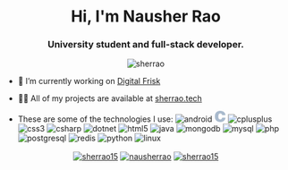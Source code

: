 <h1 align="center">Hi, I'm Nausher Rao</h1>
<h3 align="center">University student and full-stack developer.</h3>

<p align="center"> <img src="https://komarev.com/ghpvc/?username=sherrao" alt="sherrao" /> </p>

- 🔭 I’m currently working on [Digital Frisk](https://digitalfrisk.com)

- 👨‍💻 All of my projects are available at [sherrao.tech](https://sherrao.tech/)

- <p align="left">These are some of the technologies I use:    <img src="https://devicons.github.io/devicon/devicon.git/icons/android/android-original-wordmark.svg" alt="android" width="20" height="20"/> <img src="https://github.com/devicons/devicon/blob/master/icons/c/c-original.svg" alt="c" width="20" height="20"/> <img src="https://devicons.github.io/devicon/devicon.git/icons/cplusplus/cplusplus-original.svg" alt="cplusplus" width="20" height="20"/> <img src="https://devicons.github.io/devicon/devicon.git/icons/css3/css3-original-wordmark.svg" alt="css3" width="20" height="20"/> <img src="https://devicons.github.io/devicon/devicon.git/icons/csharp/csharp-original.svg" alt="csharp" width="20" height="20"/> <img src="https://devicons.github.io/devicon/devicon.git/icons/dot-net/dot-net-original-wordmark.svg" alt="dotnet" width="20" height="20"/> <img src="https://devicons.github.io/devicon/devicon.git/icons/html5/html5-original-wordmark.svg" alt="html5" width="20" height="20"/> <img src="https://devicons.github.io/devicon/devicon.git/icons/java/java-original-wordmark.svg" alt="java" width="20" height="20"/> <img src="https://devicons.github.io/devicon/devicon.git/icons/mongodb/mongodb-original-wordmark.svg" alt="mongodb" width="20" height="20"/> <img src="https://devicons.github.io/devicon/devicon.git/icons/mysql/mysql-original-wordmark.svg" alt="mysql" width="20" height="20"/> <img src="https://devicons.github.io/devicon/devicon.git/icons/php/php-original.svg" alt="php" width="20" height="20"/> <img src="https://devicons.github.io/devicon/devicon.git/icons/postgresql/postgresql-original-wordmark.svg" alt="postgresql" width="20" height="20"/> <img src="https://devicons.github.io/devicon/devicon.git/icons/redis/redis-original-wordmark.svg" alt="redis" width="20" height="20"/> <img src="https://devicons.github.io/devicon/devicon.git/icons/python/python-original-wordmark.svg" alt="python" width="20" height="20"/> <img src="https://devicons.github.io/devicon/devicon.git/icons/linux/linux-original.svg" alt="linux" width="20" height="20"/></p><p align="center"> 
<p align="center">
<a href="https://twitter.com/sherrao15" target="blank"><img align="center" src="https://cdn.jsdelivr.net/npm/simple-icons@3.0.1/icons/twitter.svg" alt="sherrao15" height="20" width="20" /></a>
<a href="https://linkedin.com/in/nausherrao" target="blank"><img align="center" src="https://cdn.jsdelivr.net/npm/simple-icons@3.0.1/icons/linkedin.svg" alt="nausherrao" height="20" width="20" /></a>
<a href="https://instagram.com/sherrao15" target="blank"><img align="center" src="https://cdn.jsdelivr.net/npm/simple-icons@3.0.1/icons/instagram.svg" alt="sherrao15" height="20" width="20" /></a>
</p>
